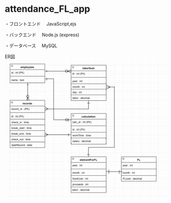 ﻿# attendance_FL_app

・フロントエンド
　JavaScript,ejs
 
・バックエンド
　Node.js (express)

・データベース
　MySQL

ER図
![Alt text](image.png)
 
